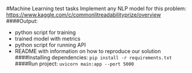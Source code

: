 #Machine Learning test tasks
Implement any NLP model for this problem: https://www.kaggle.com/c/commonlitreadabilityprize/overview
####Output:
- python script for training
- trained model with metrics
- python script for running API  
- README with information on how to reproduce our solution
####Installing dependencies:
``pip install -r requirements.txt``
####Run project:
``uvicorn main:app --port 5000``